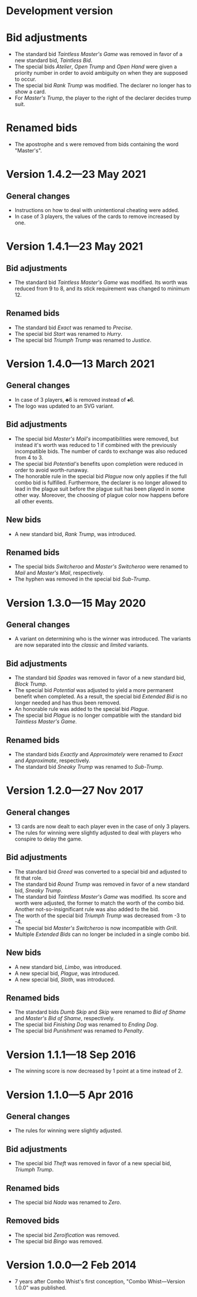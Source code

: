 Development version
===================

# Bid adjustments
- The standard bid _Taintless Master's Game_ was removed in favor of a new standard bid, _Taintless Bid_.
- The special bids _Atelier_, _Open Trump_ and _Open Hand_ were given a priority number in order to avoid ambiguity on when they are supposed to occur.
- The special bid _Rank Trump_ was modified. The declarer no longer has to show a card.
- For _Master's Trump_, the player to the right of the declarer decides trump suit.

# Renamed bids
- The apostrophe and s were removed from bids containing the word "Master's".

Version 1.4.2&mdash;23 May 2021
===============================

## General changes
- Instructions on how to deal with unintentional cheating were added.
- In case of 3 players, the values of the cards to remove increased by one.

Version 1.4.1&mdash;23 May 2021
===============================

## Bid adjustments
- The standard bid _Taintless Master's Game_ was modified. Its worth was reduced from 9 to 8, and its stick requirement was changed to minimum 12.

## Renamed bids
- The standard bid _Exact_ was renamed to _Precise_.
- The special bid _Start_ was renamed to _Hurry_.
- The special bid _Triumph Trump_ was renamed to _Justice_.

Version 1.4.0&mdash;13 March 2021
=================================
## General changes
- In case of 3 players, &clubs;6 is removed instead of &spades;6.
- The logo was updated to an SVG variant.

## Bid adjustments
- The special bid _Master's Mail's_ incompatibilities were removed, but instead it's worth was reduced to 1 if combined with the previously incompatible bids. The number of cards to exchange was also reduced from 4 to 3.
- The special bid _Potential's_ benefits upon completion were reduced in order to avoid worth-runaway.
- The honorable rule in the special bid _Plague_ now only applies if the full combo bid is fulfilled. Furthermore, the declarer is no longer allowed to lead in the plague suit before the plague suit has been played in some other way. Moreover, the choosing of plague color now happens before all other events.

## New bids
- A new standard bid, _Rank Trump_, was introduced.

## Renamed bids
- The special bids _Switcheroo_ and _Master's Switcheroo_ were renamed to _Mail_ and _Master's Mail_, respectively.
- The hyphen was removed in the special bid _Sub-Trump_.

Version 1.3.0&mdash;15 May 2020
===============================
## General changes
- A variant on determining who is the winner was introduced. The variants are now separated into the _classic_ and _limited_ variants.

## Bid adjustments
- The standard bid _Spades_ was removed in favor of a new standard bid, _Block Trump_.
- The special bid _Potential_ was adjusted to yield a more permanent benefit when completed. As a result, the special bid _Extended Bid_ is no longer needed and has thus been removed.
- An honorable rule was added to the special bid _Plague_.
- The special bid _Plague_ is no longer compatible with the standard bid _Taintless Master's Game_.

## Renamed bids
- The standard bids _Exactly_ and _Approximately_ were renamed to _Exact_ and _Approximate_, respectively.
- The standard bid _Sneaky Trump_ was renamed to _Sub-Trump_.

Version 1.2.0&mdash;27 Nov 2017
===============================
## General changes
- 13 cards are now dealt to each player even in the case of only 3 players.
- The rules for winning were slightly adjusted to deal with players who conspire to delay the game.

## Bid adjustments
- The standard bid _Greed_ was converted to a special bid and adjusted to fit that role.
- The standard bid _Round Trump_ was removed in favor of a new standard bid, _Sneaky Trump_.
- The standard bid _Taintless Master's Game_ was modified. Its score and worth were adjusted, the former to match the worth of the combo bid. Another not-so-insignificant rule was also added to the bid.
- The worth of the special bid _Triumph Trump_ was decreased from -3 to -4.
- The special bid _Master's Switcheroo_ is now incompatible with _Grill_.
- Multiple _Extended Bids_ can no longer be included in a single combo bid.

## New bids
- A new standard bid, _Limbo_, was introduced.
- A new special bid, _Plague_, was introduced.
- A new special bid, _Sloth_, was introduced.

## Renamed bids
- The standard bids _Dumb Skip_ and _Skip_ were renamed to _Bid of Shame_ and _Master's Bid of Shame_, respectively.
- The special bid _Finishing Dog_ was renamed to _Ending Dog_.
- The special bid _Punishment_ was renamed to _Penalty_.

Version 1.1.1&mdash;18 Sep 2016
===============================
- The winning score is now decreased by 1 point at a time instead of 2.

Version 1.1.0&mdash;5 Apr 2016
==============================
## General changes
- The rules for winning were slightly adjusted.

## Bid adjustments
- The special bid _Theft_ was removed in favor of a new special bid, _Triumph Trump_.

## Renamed bids
- The special bid _Nada_ was renamed to _Zero_.

## Removed bids
- The special bid _Zeroification_ was removed.
- The special bid _Bingo_ was removed.

Version 1.0.0&mdash;2 Feb 2014
==============================
- 7 years after Combo Whist's first conception, "Combo Whist&mdash;Version 1.0.0" was published.
